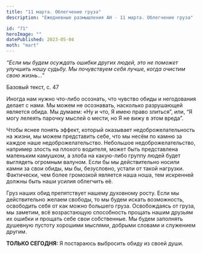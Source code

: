 ```yaml
---
title: "11 марта. Облегчение груза"
description: "Ежедневные размышления АН - 11 марта. Облегчение груза"

id: "71"
heroImage: ""
datePublished: 2023-05-04
moth: "mart"
---
```


_“Если мы будем осуждать ошибки других людей, это не поможет улучшить нашу
судьбу. Мы почувствуем себя лучше, когда очистим свою жизнь…”_

Базовый текст, с. 47

Иногда нам нужно что-либо осознать, что чувство обиды и негодования делает с
нами. Мы можем не осознавать, насколько разрушающей является обида. Мы думаем:
«Ну и что, Я имею право злиться”, или, “Я могу лелеять парочку мыслей о мести,
но Я не вижу в этом вреда”.

Чтобы яснее понять эффект, который оказывает недоброжелательность на жизни, мы
можем представить себе, что мы несём по камню за каждое наше
недоброжелательство. Небольшое недоброжелательство, например злость на плохого
водителя, может быть представлена маленьким камушком, а злоба на какую-либо
группу людей будет выглядеть огромным валуном. Если бы мы действительно носили
камни за свои обиды, мы бы, безусловно, устали от такой нагрузки. Фактически,
чем более громозкой является наша ноша, тем искренней должны быть наши усилия
облегчить её.

Груз наших обид препятствует нашему духовному росту. Если мы действительно
желаем свободы, то мы будем искать возможность, освободить себя от как можно
большего груза. Освобождаясь от груза, мы заметим, всё возрастающую
способность прощать нашим друзьям их ошибки и прощать себе свои собственные.
Мы будем заполнять душевную пустоту хорошими мыслями, добрыми словами и
служением другим.

**ТОЛЬКО СЕГОДНЯ:** Я постараюсь выбросить обиду из своей души.
